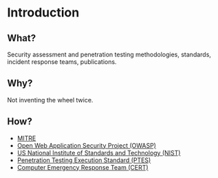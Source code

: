 # Introduction

## What?

Security assessment and penetration testing methodologies, standards, incident response teams, publications.

## Why?

Not inventing the wheel twice.

## How?

* [MITRE](mitre.md)
* [Open Web Application Security Project (OWASP)](owasp.md)
* [US National Institute of Standards and Technology (NIST)](nist.md)
* [Penetration Testing Execution Standard (PTES)](ptes.md) 
* [Computer Emergency Response Team (CERT)](cert.md)